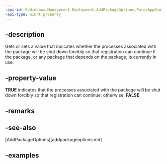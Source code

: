 ```yaml
---
-api-id: P:Windows.Management.Deployment.AddPackageOptions.ForceAppShutdown
-api-type: winrt property
---
```


## -description

Gets or sets a value that indicates whether the processes associated with the package will be shut down forcibly so that registration can continue if the package, or any package that depends on the package, is currently in use.

## -property-value

**TRUE** indicates that the processes associated with the package will be shut down forcibly so that registration can continue; otherwise, **FALSE**.

## -remarks

## -see-also

[AddPackageOptions][addpackageoptions.md]

## -examples

